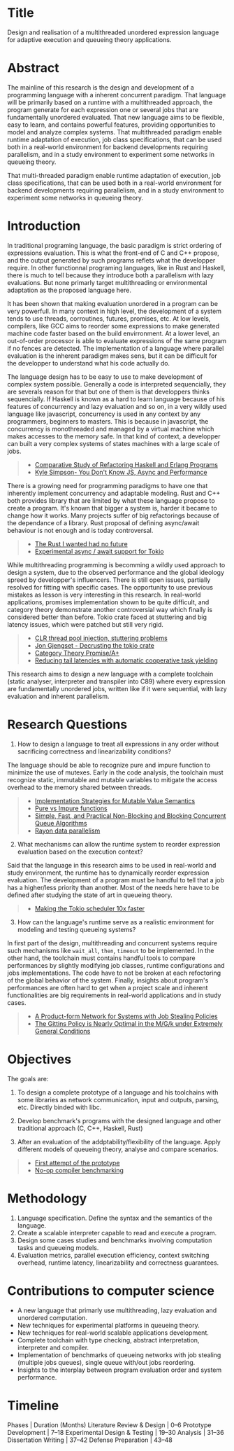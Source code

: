 # Title

Design and realisation of a multithreaded unordered expression language for
adaptive execution and queueing theory applications.

# Abstract
The mainline of this research is the design and development of a
programming language with a inherent concurrent paradigm. That language will be
primarily based on a runtime with a multithreaded approach, the program generate
for each expression one or several jobs that are fundamentally unordered
evaluated. That new language aims to be flexible, easy to learn, and contains
powerful features, providing opportunities to model and analyze complex
systems. That multithreaded paradigm enable runtime adaptation of execution, job
class specifications, that can be used both in a real-world environment for
backend developments requiring parallelism, and in a study environment to
experiment some networks in queueing theory.

That multi-threaded paradigm enable runtime adaptation of execution, job
class specifications, that can be used both in a real-world environment for
backend developments requiring parallelism, and in a study environment to
experiment some networks in queueing theory.

# Introduction

In traditional programing language, the basic paradigm is strict ordering of
expressions evaluation. This is what the front-end of C and C++ propose, and
the output generated by such programs reflets what the developper require.
In other functionnal programing languages, like in Rust and Haskell, there is
much to tell because they introduce both a parallelism with lazy evaluations.
But none primarly target multithreading or environmental adaptation as the
proposed language here.

It has been shown that making evaluation unordered in a program can be very
powerfull. In many context in high level, the development of a system tends to use threads,
corroutines, futures, promises, etc. At low levels, compilers, like GCC aims to reorder some
expressions to make generated machine code faster based on the build envirronment.
At a lower level, an out-of-order processor is able to evaluate expressions of the same
program if no fences are detected. The implementation of a language where parallel evaluation
is the inherent paradigm makes sens, but it can be difficult for the developper to understand
what his code actually do.

The language design has to be easy to use to make development of complex system possible. Generally a
code is interpreted sequencially, they are severals reason for that but one of them is that developpers
thinks sequencially. If Haskell is known as a hard to learn language because of his features of concurrency and lazy
evaluation and so on, in a very wildly used language like javascript, concurrency is used
in any context by any programmers, beginners to masters. This is because in javascript, the
concurrency is monothreaded and managed by a virtual machine which makes accesses to the memory
safe. In that kind of context, a developper can built a very complex systems of states machines
with a large scale of jobs.

> - [Comparative Study of Refactoring Haskell and Erlang Programs](https://www.researchgate.net/publication/220703707_Comparative_Study_of_Refactoring_Haskell_and_Erlang_Programs)
> - [Kyle Simpson- You Don't Know JS, Async and Performance](https://drive.google.com/file/d/1q-FkIvx6oBEcZ-pli_jkFFPr6B7d7VBA/view)

There is a growing need for programming paradigms to have one that inherently implement
concurrency and adaptable modeling. Rust and C++ both provides library that are limited
by what these language propose to create a program. It's known that bigger a system is,
harder it became to change how it works. Many projects suffer of big refactorings because
of the dependance of a library. Rust proposal of defining async/await behaviour is not
enough and is today controversal.

> - [The Rust I wanted had no future](https://news.ycombinator.com/item?id=36193326)
> - [Experimental async / await support for Tokio](https://tokio.rs/blog/2018-08-async-await)

While multithreading programming is becomming a wildly used approach to design a system, due
to the observed performance and the global ideology spreed by developper's influencers. There
is still open issues, partially resolved for fitting with specific cases. The opportunity to
use previous mistakes as lesson is very interesting in this research. In real-world applications,
promises implementation shown to be quite difficult, and category theory demonstrate another
controversial way which finally is considered better than before. Tokio crate faced at
stuttering and big latency issues, which were patched but still very rigid.

> - [CLR thread pool injection, stuttering problems](https://joeduffyblog.com/2006/07/08/clr-thread-pool-injection-stuttering-problems/)
> - [Jon Gjengset - Decrusting the tokio crate](https://www.youtube.com/watch?v=o2ob8zkeq2s)
> - [Category Theory Promise/A+](https://brianmckenna.org/blog/category_theory_promisesaplus)
> - [Reducing tail latencies with automatic cooperative task yielding](https://tokio.rs/blog/2020-04-preemption)

This research aims to design a new language with a complete toolchain (static analyser, interpreter
and transpiler into C89) where every expression are fundamentally unordered jobs, written like if it were
sequential, with lazy evaluation and inherent parallelism.

# Research Questions

1. How to design a language to treat all expressions in any order without sacrificing correctness
   and linearizability conditions?

The language should be able to recognize pure and impure function to minimize the use of mutexes. Early
in the code analysis, the toolchain must recognize static, immutable and mutable variables to mitigate
the access overhead to the memory shared between threads.

> - [Implementation Strategies for Mutable Value Semantics](https://www.jot.fm/issues/issue_2022_02/article2.pdf)
> - [Pure vs Impure functions](https://dev.to/sanspanic/pure-vs-impure-functions-50aj)
> - [Simple, Fast, and Practical Non-Blocking and Blocking Concurrent Queue Algorithms](https://www.cs.rochester.edu/~scott/papers/1996_PODC_queues.pdf)
> - [Rayon data parallelism](https://smallcultfollowing.com/babysteps/blog/2015/12/18/rayon-data-parallelism-in-rust/)

2. What mechanisms can allow the runtime system to reorder expression evaluation
based on the execution context?

Said that the language in this research aims to be used in real-world and study environment, the runtime
has to dynamically reorder expression evaluation. The development of a program must be handful to tell
that a job has a higher/less priority than another. Most of the needs here have to be defined after studying
the state of art in queueing theory.

> - [Making the Tokio scheduler 10x faster](https://tokio.rs/blog/2019-10-scheduler)

3. How can the language's runtime serve as a realistic environment for modeling
and testing queueing systems?

In first part of the design, multithreading and concurrent systems require such mechanisms
like `wait_all`, `then`, `timeout` to be implemented. In the other hand, the toolchain must
contains handful tools to compare performances by slightly modifying job classes, runtime
configurations and jobs implementations. The code have to not be broken at each refoctoring
of the global behavior of the system. Finally, insights about program's performances are often hard
to get when a project scale and inherent functionalities are big requirements in real-world applications
and in study cases.

> - [A Product-form Network for Systems with Job Stealing Policies](https://dl.acm.org/doi/10.1145/3643845)
> - [The Gittins Policy is Nearly Optimal in the M/G/k under Extremely General Conditions](https://www.cs.cmu.edu/~harchol/Papers/Sigmetrics21a.pdf)

# Objectives

The goals are:

1. To design a complete prototype of a language and his toolchains with some
libraries as network communication, input and outputs, parsing, etc. Directly binded with
libc.

2. Develop benchmark's programs with the designed language and other traditional
   approach (C, C++, Haskell, Rust)

3. After an evaluation of the addptability/flexibility of the language.
   Apply different models of queueing theory, analyse and compare scenarios.

> - [First attempt of the prototype](https://github.com/adrien-zinger/eniem-langage)
> - [No-op compiler benchmarking](https://scot.tg/2025/01/07/no-op-compiler-benchmarking/)

# Methodology

1. Language specification. Define the syntax and the semantics of the language.
2. Create a scalable interpreter capable to read and execute a program.
3. Design some cases studies and benchmarks involving computation tasks and
   queueing models.
4. Evaluation metrics, parallel execution efficiency, context switching
   overhead, runtime latency, linearizability and correctness guarantees.


# Contributions to computer science

- A new language that primarly use multithreading, lazy evaluation and unordered computation.
- New techniques for experimental platforms in queueing theory.
- New techniques for real-world scalable applications development.
- Complete toolchain with type checking, abstract interpretation, interpreter and compiler.
- Implementation of benchmarks of queueing networks with job stealing (multiple jobs queues),
  single queue with/out jobs reordering.
- Insights to the interplay between program evaluation order and system performance.

# Timeline

Phases                        | Duration (Months)
Literature Review & Design    | 0–6
Prototype Development         | 7–18
Experimental Design & Testing | 19–30
Analysis                      | 31–36
Dissertation Writing          | 37–42
Defense Preparation           | 43–48


